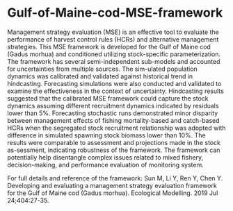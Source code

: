 # Gulf-of-Maine-cod-MSE-framework

Management strategy evaluation (MSE) is an effective tool to evaluate the performance of harvest control rules (HCRs) and alternative management strategies. This MSE framework is developed for the Gulf of Maine cod (Gadus morhua) and conditioned utilizing stock-specific parameterization. The framework has several semi-independent sub-models and accounted for uncertainties from multiple sources. The sim-ulated population dynamics was calibrated and validated against historical trend in hindcasting. Forecasting simulations were also conducted and validated to examine the effectiveness in the context of uncertainty. Hindcasting results suggested that the calibrated MSE framework could capture the stock dynamics assuming different recruitment dynamics indicated by residuals lower than 5%. Forecasting stochastic runs demonstrated minor disparity between management effects of fishing mortality-based and catch-based HCRs when the segregated stock recruitment relationship was adopted with difference in simulated spawning stock biomass lower than 10%. The results were comparable to assessment and projections made in the stock as-sessment, indicating robustness of the framework. The framework can potentially help disentangle complex issues related to mixed fishery, decision-making, and performance evaluation of monitoring system.

For full details and reference of the framework:
Sun M, Li Y, Ren Y, Chen Y. Developing and evaluating a management strategy evaluation framework for the Gulf of Maine cod (Gadus morhua). Ecological Modelling. 2019 Jul 24;404:27-35.
